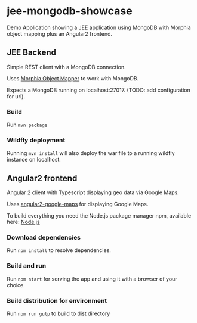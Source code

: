 # jee-mongodb-showcase
Demo Application showing a JEE application using MongoDB with Morphia object mapping plus an Angular2 frontend.

## JEE Backend

Simple REST client with a MongoDB connection.

Uses [Morphia Object Mapper](http://mongodb.github.io/morphia/) to work with MongoDB.

Expects a MongoDB running on localhost:27017. (TODO: add configuration for url).

### Build

Run `mvn package`

### Wildfly deployment

Running `mvn install` will also deploy the war file to a running wildfly instance on localhost.

## Angular2 frontend

Angular 2 client with Typescript displaying geo data via Google Maps.

Uses [angular2-google-maps](https://angular-maps.com/) for displaying Google Maps.

To build everything you need the Node.js package manager npm, available here: [Node.js](https://nodejs.org/en/) 

### Download dependencies

Run `npm install` to resolve dependencies.

### Build and run

Run `npm start` for serving the app and using it with a browser of your choice.

### Build distribution for environment

Run `npm run gulp` to build to dist directory